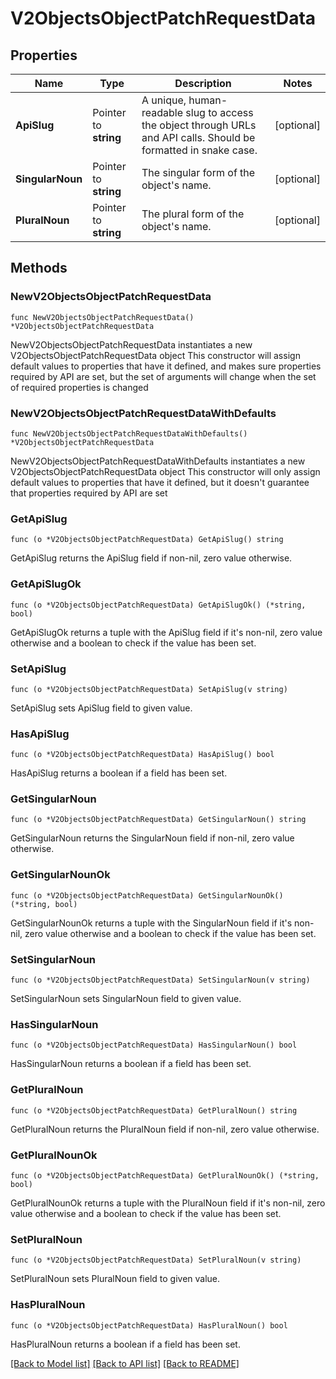 # V2ObjectsObjectPatchRequestData

## Properties

Name | Type | Description | Notes
------------ | ------------- | ------------- | -------------
**ApiSlug** | Pointer to **string** | A unique, human-readable slug to access the object through URLs and API calls. Should be formatted in snake case. | [optional] 
**SingularNoun** | Pointer to **string** | The singular form of the object&#39;s name. | [optional] 
**PluralNoun** | Pointer to **string** | The plural form of the object&#39;s name. | [optional] 

## Methods

### NewV2ObjectsObjectPatchRequestData

`func NewV2ObjectsObjectPatchRequestData() *V2ObjectsObjectPatchRequestData`

NewV2ObjectsObjectPatchRequestData instantiates a new V2ObjectsObjectPatchRequestData object
This constructor will assign default values to properties that have it defined,
and makes sure properties required by API are set, but the set of arguments
will change when the set of required properties is changed

### NewV2ObjectsObjectPatchRequestDataWithDefaults

`func NewV2ObjectsObjectPatchRequestDataWithDefaults() *V2ObjectsObjectPatchRequestData`

NewV2ObjectsObjectPatchRequestDataWithDefaults instantiates a new V2ObjectsObjectPatchRequestData object
This constructor will only assign default values to properties that have it defined,
but it doesn't guarantee that properties required by API are set

### GetApiSlug

`func (o *V2ObjectsObjectPatchRequestData) GetApiSlug() string`

GetApiSlug returns the ApiSlug field if non-nil, zero value otherwise.

### GetApiSlugOk

`func (o *V2ObjectsObjectPatchRequestData) GetApiSlugOk() (*string, bool)`

GetApiSlugOk returns a tuple with the ApiSlug field if it's non-nil, zero value otherwise
and a boolean to check if the value has been set.

### SetApiSlug

`func (o *V2ObjectsObjectPatchRequestData) SetApiSlug(v string)`

SetApiSlug sets ApiSlug field to given value.

### HasApiSlug

`func (o *V2ObjectsObjectPatchRequestData) HasApiSlug() bool`

HasApiSlug returns a boolean if a field has been set.

### GetSingularNoun

`func (o *V2ObjectsObjectPatchRequestData) GetSingularNoun() string`

GetSingularNoun returns the SingularNoun field if non-nil, zero value otherwise.

### GetSingularNounOk

`func (o *V2ObjectsObjectPatchRequestData) GetSingularNounOk() (*string, bool)`

GetSingularNounOk returns a tuple with the SingularNoun field if it's non-nil, zero value otherwise
and a boolean to check if the value has been set.

### SetSingularNoun

`func (o *V2ObjectsObjectPatchRequestData) SetSingularNoun(v string)`

SetSingularNoun sets SingularNoun field to given value.

### HasSingularNoun

`func (o *V2ObjectsObjectPatchRequestData) HasSingularNoun() bool`

HasSingularNoun returns a boolean if a field has been set.

### GetPluralNoun

`func (o *V2ObjectsObjectPatchRequestData) GetPluralNoun() string`

GetPluralNoun returns the PluralNoun field if non-nil, zero value otherwise.

### GetPluralNounOk

`func (o *V2ObjectsObjectPatchRequestData) GetPluralNounOk() (*string, bool)`

GetPluralNounOk returns a tuple with the PluralNoun field if it's non-nil, zero value otherwise
and a boolean to check if the value has been set.

### SetPluralNoun

`func (o *V2ObjectsObjectPatchRequestData) SetPluralNoun(v string)`

SetPluralNoun sets PluralNoun field to given value.

### HasPluralNoun

`func (o *V2ObjectsObjectPatchRequestData) HasPluralNoun() bool`

HasPluralNoun returns a boolean if a field has been set.


[[Back to Model list]](../README.md#documentation-for-models) [[Back to API list]](../README.md#documentation-for-api-endpoints) [[Back to README]](../README.md)


